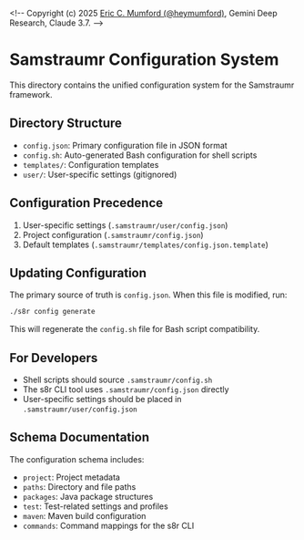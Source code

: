 <\!-- 
Copyright (c) 2025 [Eric C. Mumford (@heymumford)](https://github.com/heymumford), Gemini Deep Research, Claude 3.7.
-->

# Samstraumr Configuration System

This directory contains the unified configuration system for the Samstraumr framework.

## Directory Structure

- `config.json`: Primary configuration file in JSON format
- `config.sh`: Auto-generated Bash configuration for shell scripts
- `templates/`: Configuration templates
- `user/`: User-specific settings (gitignored)

## Configuration Precedence

1. User-specific settings (`.samstraumr/user/config.json`)
2. Project configuration (`.samstraumr/config.json`)
3. Default templates (`.samstraumr/templates/config.json.template`)

## Updating Configuration

The primary source of truth is `config.json`. When this file is modified, run:

```bash
./s8r config generate
```

This will regenerate the `config.sh` file for Bash script compatibility.

## For Developers

- Shell scripts should source `.samstraumr/config.sh`
- The s8r CLI tool uses `.samstraumr/config.json` directly
- User-specific settings should be placed in `.samstraumr/user/config.json`

## Schema Documentation

The configuration schema includes:

- `project`: Project metadata
- `paths`: Directory and file paths
- `packages`: Java package structures
- `test`: Test-related settings and profiles
- `maven`: Maven build configuration
- `commands`: Command mappings for the s8r CLI
